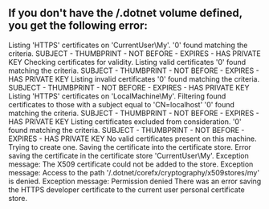 

## If you don't have the /.dotnet volume defined, you get the following error:  

Listing 'HTTPS' certificates on 'CurrentUser\My'.
'0' found matching the criteria.
SUBJECT - THUMBPRINT - NOT BEFORE - EXPIRES - HAS PRIVATE KEY
Checking certificates for validity.
Listing valid certificates
'0' found matching the criteria.
SUBJECT - THUMBPRINT - NOT BEFORE - EXPIRES - HAS PRIVATE KEY
Listing invalid certificates
'0' found matching the criteria.
SUBJECT - THUMBPRINT - NOT BEFORE - EXPIRES - HAS PRIVATE KEY
Listing 'HTTPS' certificates on 'LocalMachine\My'.
Filtering found certificates to those with a subject equal to 'CN=localhost'
'0' found matching the criteria.
SUBJECT - THUMBPRINT - NOT BEFORE - EXPIRES - HAS PRIVATE KEY
Listing certificates excluded from consideration.
'0' found matching the criteria.
SUBJECT - THUMBPRINT - NOT BEFORE - EXPIRES - HAS PRIVATE KEY
No valid certificates present on this machine. Trying to create one.
Saving the certificate into the certificate store.
Error saving the certificate in the certificate store 'CurrentUser\My'.
Exception message: The X509 certificate could not be added to the store.
Exception message: Access to the path '/.dotnet/corefx/cryptography/x509stores/my' is denied.
Exception message: Permission denied
There was an error saving the HTTPS developer certificate to the current user personal certificate store.
